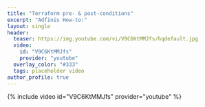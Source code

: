 ```yaml
---
title: "Terraform pre- & post-conditions"
excerpt: "Adfinis How-to:"
layout: single
header:
  teaser: https://img.youtube.com/vi/V9C6KtMMJfs/hqdefault.jpg
  video:
    id: "V9C6KtMMJfs"
    provider: "youtube"
  overlay_color: "#333"
  tags: placeholder video
author_profile: true
---
```


{% include video id="V9C6KtMMJfs" provider="youtube" %}